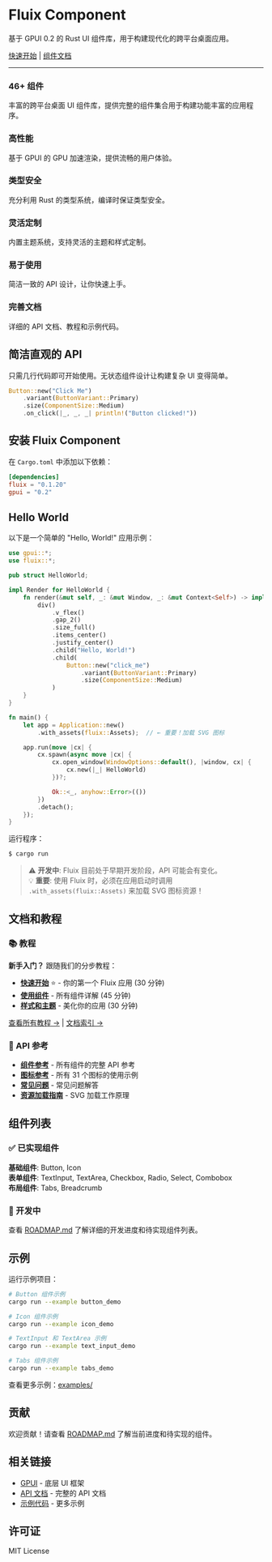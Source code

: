 # Fluix Component

基于 GPUI 0.2 的 Rust UI 组件库，用于构建现代化的跨平台桌面应用。

[快速开始](#hello-world) | [组件文档](#组件列表)

---

### 46+ 组件

丰富的跨平台桌面 UI 组件库，提供完整的组件集合用于构建功能丰富的应用程序。

### 高性能

基于 GPUI 的 GPU 加速渲染，提供流畅的用户体验。

### 类型安全

充分利用 Rust 的类型系统，编译时保证类型安全。

### 灵活定制

内置主题系统，支持灵活的主题和样式定制。

### 易于使用

简洁一致的 API 设计，让你快速上手。

### 完善文档

详细的 API 文档、教程和示例代码。

## 简洁直观的 API

只需几行代码即可开始使用。无状态组件设计让构建复杂 UI 变得简单。

```rust
Button::new("Click Me")
    .variant(ButtonVariant::Primary)
    .size(ComponentSize::Medium)
    .on_click(|_, _, _| println!("Button clicked!"))
```

## 安装 Fluix Component

在 `Cargo.toml` 中添加以下依赖：

```toml
[dependencies]
fluix = "0.1.20"
gpui = "0.2"
```

## Hello World

以下是一个简单的 "Hello, World!" 应用示例：

```rust
use gpui::*;
use fluix::*;

pub struct HelloWorld;

impl Render for HelloWorld {
    fn render(&mut self, _: &mut Window, _: &mut Context<Self>) -> impl IntoElement {
        div()
            .v_flex()
            .gap_2()
            .size_full()
            .items_center()
            .justify_center()
            .child("Hello, World!")
            .child(
                Button::new("click_me")
                    .variant(ButtonVariant::Primary)
                    .size(ComponentSize::Medium)
            )
    }
}

fn main() {
    let app = Application::new()
        .with_assets(fluix::Assets);  // ← 重要！加载 SVG 图标

    app.run(move |cx| {
        cx.spawn(async move |cx| {
            cx.open_window(WindowOptions::default(), |window, cx| {
                cx.new(|_| HelloWorld)
            })?;

            Ok::<_, anyhow::Error>(())
        })
        .detach();
    });
}
```

运行程序：

```bash
$ cargo run
```

> ⚠️ **开发中**: Fluix 目前处于早期开发阶段，API 可能会有变化。  
> 💡 **重要**: 使用 Fluix 时，必须在应用启动时调用 `.with_assets(fluix::Assets)` 来加载 SVG 图标资源！

## 文档和教程

### 📚 教程

**新手入门？** 跟随我们的分步教程：

- **[快速开始](docs/tutorials/01-GETTING-STARTED.md)** ⭐ - 你的第一个 Fluix 应用 (30 分钟)
- **[使用组件](docs/tutorials/02-COMPONENTS.md)** - 所有组件详解 (45 分钟)
- **[样式和主题](docs/tutorials/03-STYLING.md)** - 美化你的应用 (30 分钟)

[查看所有教程 →](docs/tutorials/README.md) | [文档索引 →](docs/DOCUMENTATION-INDEX.md)

### 📖 API 参考

- **[组件参考](docs/COMPONENT-REFERENCE.md)** - 所有组件的完整 API 参考
- **[图标参考](docs/ICON_REFERENCE.md)** - 所有 31 个图标的使用示例
- **[常见问题](docs/FAQ.md)** - 常见问题解答
- **[资源加载指南](docs/ASSET_LOADING_GUIDE.md)** - SVG 加载工作原理

## 组件列表

### ✅ 已实现组件

**基础组件**: Button, Icon  
**表单组件**: TextInput, TextArea, Checkbox, Radio, Select, Combobox  
**布局组件**: Tabs, Breadcrumb

### 🔄 开发中

查看 [ROADMAP.md](ROADMAP.md) 了解详细的开发进度和待实现组件列表。

## 示例

运行示例项目：

```bash
# Button 组件示例
cargo run --example button_demo

# Icon 组件示例  
cargo run --example icon_demo

# TextInput 和 TextArea 示例
cargo run --example text_input_demo

# Tabs 组件示例
cargo run --example tabs_demo
```

查看更多示例：[examples/](examples/)

## 贡献

欢迎贡献！请查看 [ROADMAP.md](ROADMAP.md) 了解当前进度和待实现的组件。

## 相关链接

- [GPUI](https://github.com/zed-industries/zed) - 底层 UI 框架
- [API 文档](https://docs.rs/fluix) - 完整的 API 文档
- [示例代码](examples/) - 更多示例

## 许可证

MIT License
